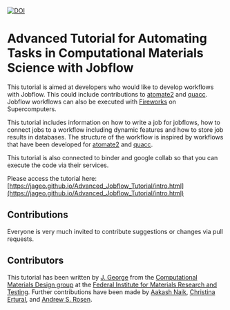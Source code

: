 [![DOI](https://zenodo.org/badge/624529065.svg)](https://zenodo.org/badge/latestdoi/624529065)

# Advanced Tutorial for Automating Tasks in Computational Materials Science with Jobflow

This tutorial is aimed at developers who would like to develop workflows with Jobflow. This could include contributions to [atomate2](https://github.com/materialsproject/atomate2) and [quacc](https://github.com/Quantum-Accelerators/quacc). Jobflow workflows can also be executed with [Fireworks](https://github.com/materialsproject/fireworks) on Supercomputers.

This tutorial includes information on how to write a job for jobflows, how to connect jobs to a workflow including dynamic features and how to store job results in databases. The structure of the workflow is inspired by workflows that have been developed for [atomate2](https://github.com/materialsproject/atomate2) and [quacc](https://github.com/Quantum-Accelerators/quacc).

This tutorial is also connected to binder and google collab so that you can execute the code via their services.

Please access the tutorial here: [https://jageo.github.io/Advanced_Jobflow_Tutorial/intro.html](https://jageo.github.io/Advanced_Jobflow_Tutorial/intro.html)

## Contributions
Everyone is very much invited to contribute suggestions or changes via pull requests.

## Contributors
This tutorial has been written by [J. George](https://github.com/JaGeo) from the [Computational Materials Design group](https://jageo.github.io/) at the [Federal Institute for Materials Research and Testing](https://www.bam.de/Content/EN/Standard-Articles/About-us/Jobs-and-Careers/Young-Science/junior-research-group-george-computational-materials-design.html). Further contributions have been made by  [Aakash Naik](https://github.com/naik-aakash/), [Christina Ertural](https://github.com/QuantumChemist), and [Andrew S. Rosen](https://github.com/arosen93).
